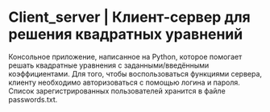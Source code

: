 # Client_server | Клиент-сервер для решения квадратных уравнений

Консольное приложение, написанное на Python, которое помогает решать квадратные уравнения с заданными/введёнными коэффициентами. 
Для того, чтобы воспользоваться функциями сервера, клиенту необходимо авторизоваться с помощью логина и пароля.
Список зарегистрированных пользователей хранится в файле passwords.txt.

